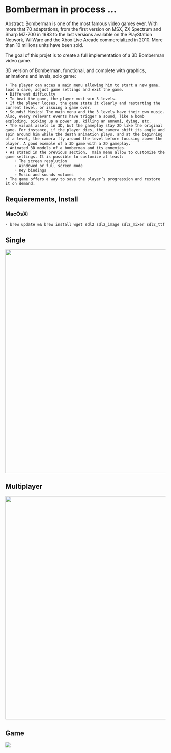 # Bomberman in process ...

Abstract: Bomberman is one of the most famous video games ever. With more that 70 adaptations, from the first version on MSX, ZX Spectrum and Sharp MZ-700 in 1983 to the last versions available on the PlayStation Network, WiiWare and the Xbox Live Arcade commercialized in 2010. More than 10 millions units have been sold.

The goal of this projet is to create a full implementation of a 3D Bomberman video game.

3D version of Bomberman, functional, and complete with graphics, animations and levels, solo game:

	• The player can acces a main menu allowing him to start a new game, load a save, adjust game settings and exit the game.
	• Different difficulty 
	• To beat the game, the player must win 3 levels. 
	• If the player looses, the game state it clearly and restarting the current level, or issuing a game over. 
	• Sounds! Musics! The main menu and the 3 levels have their own music. Also, every relevant events have trigger a sound, like a bomb exploding, picking up a power up, killing an ennemi, dying, etc.
	• The visual assets in 3D, but the gameplay stay 2D like the original game. For instance, if the player dies, the camera shift its angle and spin around him while the death animation plays, and at the beginning of a level, the camera fly around the level before focusing above the player. A good exemple of a 3D game with a 2D gameplay.
	• Animated 3D models of a bomberman and its ennemies.
	• As stated in the previous section,  main menu allow to customize the game settings. It is possible to customize at least:
		◦ The screen resolution
		◦ Windowed or full screen mode 
		◦ Key bindings
		◦ Music and sounds volumes
	• The game offers a way to save the player’s progression and restore it on demand. 

## Requierements, Install

### MacOsX:
    - brew update && brew install wget sdl2 sdl2_image sdl2_mixer sdl2_ttf

## Single
<img src="https://github.com/vkozhemi/Bomberman/raw/master/img/2.png" width="700">

## Multiplayer
<img src="https://github.com/vkozhemi/Bomberman/raw/master/img/1.png" width="700">

## Game
<img src="https://github.com/vkozhemi/Bomberman/raw/master/img/3.gif">

